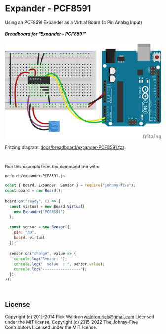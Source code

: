 <!--remove-start-->

# Expander - PCF8591

<!--remove-end-->


Using an PCF8591 Expander as a Virtual Board (4 Pin Analog Input)





##### Breadboard for "Expander - PCF8591"



![docs/breadboard/expander-PCF8591.png](breadboard/expander-PCF8591.png)<br>

Fritzing diagram: [docs/breadboard/expander-PCF8591.fzz](breadboard/expander-PCF8591.fzz)

&nbsp;




Run this example from the command line with:
```bash
node eg/expander-PCF8591.js
```


```javascript
const { Board, Expander, Sensor } = require("johnny-five");
const board = new Board();

board.on("ready", () => {
  const virtual = new Board.Virtual(
    new Expander("PCF8591")
  );

  const sensor = new Sensor({
    pin: "A0",
    board: virtual
  });

  sensor.on("change", value => {
    console.log("Sensor: ");
    console.log("  value  : ", sensor.value);
    console.log("-----------------");
  });
});

```








&nbsp;

<!--remove-start-->

## License
Copyright (c) 2012-2014 Rick Waldron <waldron.rick@gmail.com>
Licensed under the MIT license.
Copyright (c) 2015-2022 The Johnny-Five Contributors
Licensed under the MIT license.

<!--remove-end-->
